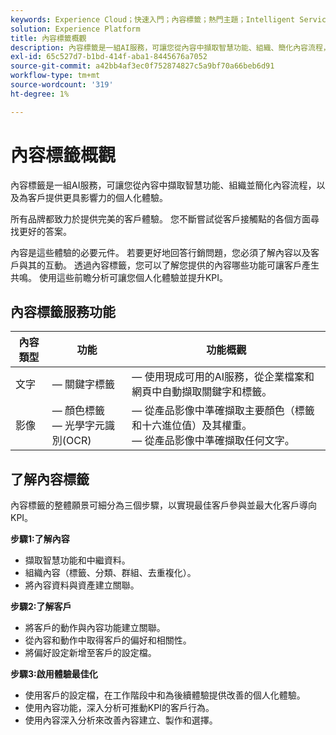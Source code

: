 ```yaml
---
keywords: Experience Cloud；快速入門；內容標籤；熱門主題；Intelligent Services
solution: Experience Platform
title: 內容標籤概觀
description: 內容標籤是一組AI服務，可讓您從內容中擷取智慧功能、組織、簡化內容流程，以及為客戶提供更具影響力的個人化體驗。
exl-id: 65c527d7-b1bd-414f-aba1-8445676a7052
source-git-commit: a42bb4af3ec0f752874827c5a9bf70a66beb6d91
workflow-type: tm+mt
source-wordcount: '319'
ht-degree: 1%

---
```


# 內容標籤概觀

內容標籤是一組AI服務，可讓您從內容中擷取智慧功能、組織並簡化內容流程，以及為客戶提供更具影響力的個人化體驗。

所有品牌都致力於提供完美的客戶體驗。 您不斷嘗試從客戶接觸點的各個方面尋找更好的答案。

內容是這些體驗的必要元件。 若要更好地回答行銷問題，您必須了解內容以及客戶與其的互動。 透過內容標籤，您可以了解您提供的內容哪些功能可讓客戶產生共鳴。 使用這些前瞻分析可讓您個人化體驗並提升KPI。

## 內容標籤服務功能

| 內容類型 | 功能 | 功能概觀 |
| --- | --- | --- |
| 文字 |  — 關鍵字標籤 <br> |  — 使用現成可用的AI服務，從企業檔案和網頁中自動擷取關鍵字和標籤。 <br> |
| 影像 |  — 顏色標籤 <br>  — 光學字元識別(OCR) |  — 從產品影像中準確擷取主要顏色（標籤和十六進位值）及其權重。 <br>  — 從產品影像中準確擷取任何文字。 |

## 了解內容標籤

內容標籤的整體願景可細分為三個步驟，以實現最佳客戶參與並最大化客戶導向KPI。

**步驟1:了解內容**
- 擷取智慧功能和中繼資料。
- 組織內容（標籤、分類、群組、去重複化）。
- 將內容資料與資產建立關聯。

**步驟2:了解客戶**
- 將客戶的動作與內容功能建立關聯。
- 從內容和動作中取得客戶的偏好和相關性。
- 將偏好設定新增至客戶的設定檔。

**步驟3:啟用體驗最佳化**
- 使用客戶的設定檔，在工作階段中和為後續體驗提供改善的個人化體驗。
- 使用內容功能，深入分析可推動KPI的客戶行為。
- 使用內容深入分析來改善內容建立、製作和選擇。
